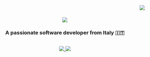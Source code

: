 <img align="right" src="https://visitor-badge.laobi.icu/badge?page_id=Mbazie-Kone.Mbazie-Kone" />

<h1 align="center">
  <img src="https://readme-typing-svg.herokuapp.com/?font=Righteous&size=35&center=true&vCenter=true&width=500&height=70&duration=4000&lines=Hi+There!+👋;+I'm+M'bazie+Kone!;" />
</h1>

<h3 align="center">A passionate software developer from Italy &#x1F1EE;&#x1F1F9; </h3>

<br/>

<div align="center">
  <a href="mailto:mbazie89@gmail.com">
    <img src="https://img.shields.io/badge/Gmail-333333?style=for-the-badge&logo=gmail&logoColor=red" target="_blank" />
  </a>
  <a href="https://www.linkedin.com/in/m-bazie-kone-2167a2207" target="_blank" />
    <img src="https://img.shields.io/badge/linkedIn-0077B5?style=for-the-badge&logo=linkedin&logoColor=white" target="_blank" />
  </a>
